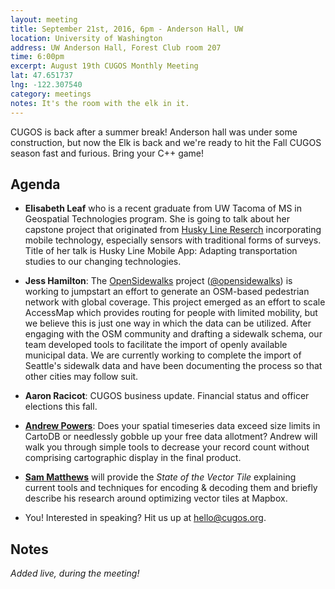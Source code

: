 ```yaml
---
layout: meeting
title: September 21st, 2016, 6pm - Anderson Hall, UW
location: University of Washington
address: UW Anderson Hall, Forest Club room 207
time: 6:00pm
excerpt: August 19th CUGOS Monthly Meeting
lat: 47.651737
lng: -122.307540
category: meetings
notes: It's the room with the elk in it.
---
```


CUGOS is back after a summer break! Anderson hall was under some construction, but now the Elk is back and we're ready to hit the Fall CUGOS season fast and furious. Bring your C++ game!

## Agenda

- **Elisabeth Leaf** who is a recent graduate from UW Tacoma of MS in Geospatial Technologies program. She is going to talk about her capstone project that originated from [Husky Line Reserch](http://faculty.washington.edu/bricker0/greenseed.html) incorporating mobile technology, especially sensors with traditional forms of surveys. Title of her talk is Husky Line Mobile App: Adapting transportation studies to our changing technologies.

- **Jess Hamilton**: The [OpenSidewalks](https://opensidewalks.com/) project ([@opensidewalks](https://twitter.com/opensidewalks)) is working to jumpstart an effort to generate an OSM-based pedestrian network with global coverage. This project emerged as an effort to scale AccessMap which provides routing for people with limited mobility, but we believe this is just one way in which the data can be utilized.  After engaging with the OSM community and drafting a sidewalk schema, our team developed tools to facilitate the import of openly available municipal data.  We are currently working to complete the import of Seattle's sidewalk data and have been documenting the process so that other cities may follow suit.

- **Aaron Racicot**: CUGOS business update. Financial status and officer elections this fall.

- **[Andrew Powers](https://github.com/powersa)**: Does your spatial timeseries data exceed size limits in CartoDB or needlessly gobble up your free data allotment? Andrew will walk you through simple tools to decrease your record count without comprising cartographic display in the final product.

- **[Sam Matthews](https://github.com/mapsam)** will provide the *State of the Vector Tile* explaining current tools and techniques for encoding & decoding them and briefly describe his research around optimizing vector tiles at Mapbox.

- You! Interested in speaking? Hit us up at hello@cugos.org.


## Notes

*Added live, during the meeting!*
